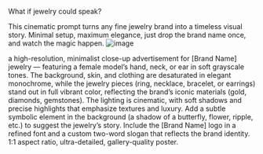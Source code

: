 What if jewelry could speak?

This cinematic prompt turns any fine jewelry brand into a timeless visual story.
Minimal setup, maximum elegance, just drop the brand name once, and watch the magic happen.
![image](https://github.com/user-attachments/assets/a9124fa5-445f-4f3c-b3b2-4227604b35f1)

a high-resolution, minimalist close-up advertisement for [Brand Name] jewelry — featuring a female model’s hand, neck, or ear in soft grayscale tones. The background, skin, and clothing are desaturated in elegant monochrome, while the jewelry pieces (ring, necklace, bracelet, or earrings) stand out in full vibrant color, reflecting the brand’s iconic materials (gold, diamonds, gemstones). The lighting is cinematic, with soft shadows and precise highlights that emphasize textures and luxury. Add a subtle symbolic element in the background (a shadow of a butterfly, flower, ripple, etc.) to suggest the jewelry’s story. 
Include the [Brand Name] logo in a refined font and a custom two-word slogan that reflects the brand identity. 1:1 aspect ratio, ultra-detailed, gallery-quality poster.
